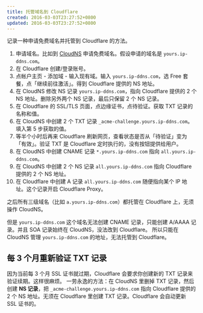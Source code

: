 ```yaml
---
title: 托管域名到 Cloudflare
created: 2016-03-03T23:27:52+0800
updated: 2016-03-03T23:27:52+0800
---
```



记录一种申请免费域名并托管到 Cloudflare 的方法。

1. 申请域名。比如到 [CloudNS](https://www.cloudns.net/) 申请免费域名。假设申请的域名是 `yours.ip-ddns.com`。
2. 在 Cloudflare 创建/登录账号。
3. 点帐户主页 - 添加域 - 输入现有域。输入 `yours.ip-ddns.com`，选 Free 套餐，点「继续前往激活」。得到 Cloudflare 提供的 NS 地址。
4. 在 CloudNS 修改 NS 记录 `yours.ip-ddns.com`，指向 Cloudflare 提供的 2 个 NS 地址。删除另外两个 NS 记录，最后只保留 2 个 NS 记录。
5. 在 Cloudflare 的 SSL/TLS 页面，点边缘证书，点待验证。获取 TXT 记录的名称和值。
6. 在 CloudNS 中创建 2 个 TXT 记录 `_acme-challenge.yours.ip-ddns.com`。填入第 5 步获取的值。
7. 等半个小时后再来 Cloudflare 刷新网页，查看状态是否从「待验证」变为「有效」。验证 TXT 是 Cloudflare 定时执行的，没有按钮提供给用户。
8. 在 CloudNS 中创建 CNAME 记录	`*.yours.ip-ddns.com` 指向 `all.yours.ip-ddns.com`。
9. 在 CloudNS 中创建 2 个 NS 记录 `all.yours.ip-ddns.com` 指向 Cloudflare 提供的 2 个 NS 地址。
10. 在 Cloudflare 中创建 A 记录 `all.yours.ip-ddns.com` 随便指向某个 IP 地址。这个记录开启 Cloudflare Proxy。

之后所有三级域名（比如 `a.yours.ip-ddns.com`）都托管在 Cloudflare 上，无须操作 CloudNS。

但是 `yours.ip-ddns.com` 这个域名无法创建 CNAME 记录，只能创建 A/AAAA 记录。并且 SOA 记录始终在 CloudNS，没法改到 Cloudflare。
所以只能在 CloudNS 管理 `yours.ip-ddns.com` 的地址，无法托管到 Cloudflare。

## 每 3 个月重新验证 TXT 记录

因为当前每 3 个月 SSL 证书就过期，Cloudflare 会要求你创建新的 TXT 记录来验证续期。这样很麻烦。
一劳永逸的方法：在 CloudNS 里删掉 TXT 记录，然后创建 **NS 记录**，把 `_acme-challenge.yours.ip-ddns.com` 指向 Cloudflare 提供的 2 个 NS 地址。无须在 Cloudflare 里创建 TXT 记录。Cloudflare 会自动更新 SSL 证书的。
